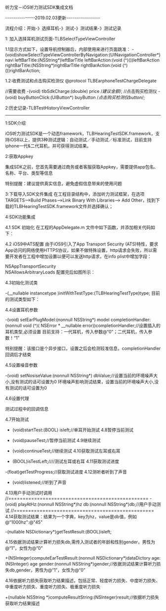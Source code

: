 听力宝－iOS听力测试SDK集成文档

---------------2019.02.03更新-----------------

流程介绍：开始-》选择耳机-》测试-》测试结果-》测试记录

1: 加入选择耳机测试页面-TLBSelectTypeViewController

1.1显示方式如下，设置导航控制器后，内部使用来进行页面跳准：
-(void)showSelectTypeViewControllerByNavigation:(UINavigationController*) navi
leftBarTitle:(NSString*)leftBarTitle
leftBarAction:(void (^)())leftBarAction
rightBarTitle:(NSString*)rightBarTitle
rightBarAction:(void (^)())rightBarAction;

1.2:收费测试和点击购买检测仪
@protocol TLBEarphoneTestChargeDelegate <NSObject>

//需要收费
-(void) tlbSdkCharge:(double) price  /*建议金额*/;
//点击购买检测仪
-(void) buyButtonClick:(UIButton*) buyButton /*点击购买检测仪button*/;

2:历史记录-TLBTestHistoryViewController


-------------------------------------------------
1:SDK介绍

iOS听力测试SDK是一个动态framework，TLBHearingTestSDK.framework，支持iOS8以上，提供3种测试逻辑：自动测试／手动测试／标准测试，目前支持iphone一代&二代耳机，并可获得测试结果。

2:获取Appkey

集成SDK之前，您首先需要通过商务或者客服获取Appkey，需要提供app包名、名称、平台、类型等信息

特别提醒：建议提供真实信息，避免虚假信息带来的使用问题

3:下载导入SDK文件集成 在工程目录结构中，添加听力测试框架，在选项 TARGETS-->Build Phases-->Link Binary With Libraries--> Add Other，找到下载的TLBHearingTestSDK.framework文件并选择确认；

4:SDK功能集成

4.1 SDK 初始化 在工程的AppDelegate.m 文件中如下函数，并添加相关代码如下： 

4.2  iOS9中ATS配置 由于iOS9引入了App Transport Security (ATS)特性，要求App访问的网络使用HTTPS协议，如果不做特殊设置，http请求会失败，所以需要开发者在工程中增加设置以便可以发送http请求，在info plist中增加字段：

<key>NSAppTransportSecurity</key> <dict>     
<key>NSAllowsArbitraryLoads</key><true/> </dict>
配置完后如图所示：



4.3初始化测试类

-(__nullable instancetype )initWithTestType:(TLBHearingTestType)type;
目前的测试类型如下：



4.4设置耳机参数

-(void) setEarPlugModel:(nonnull NSString*) model completionHandler: (nonnull void (^)( NSError * __nullable error))completionHandler;//设置插入的耳机类型,必须设置
目前支持：一代耳机，传入参数@“0”；二代耳机，传入参数！“1”

特别提醒：该接口是个异步接口，设置之后会检测较准信息，completionHandler回调后才结束

4.5设置噪音参数

-(void) setNosiseValue:(nonnull NSString*) dbValue;//设置当前的环境噪声大小,没有测试的话可设置为0
环境噪声影响测试结果，设置当前的环境噪声大小,没有测试的话可设置为0

4.6设置代理

测试过程中的回调信息



4.7开始测试

- (void)startTest:(BOOL) isleft;//单耳开始测试
4.8暂停当前测试

- (void)pauseTest;//暂停当前测试
4.9继续测试

- (void)continueTest;//继续测试
4.10获取测试左耳或右耳

- (BOOL)isTestLeft;////测试左耳或右耳
4.11获取测试进度

-(float)getTestProgress;//获取测试进度
4.12测听者听到了声音

- (void)listened;//听到了声音

4.13用户手动测试时调用
//=================================================
-(void) playAtHz:(nonnull NSString*)hz db:(nonnull NSString*)db;//用户手动测试
//=================================================
4.14获取测试结果：结果为一个字典，key为hz，value是db值，例如@“1000hz":@"45"

-(nullable NSDictionary*)getTestResult:(BOOL)isleft;

4.15依据测试结果计算听力损失db,需传入测试者的年龄和性别gender，男性为@“1”，女性为@“0”

+(NSInteger)computeEarTestResult:(nonnull NSDictionary*)dataDictory age:(NSInteger) age gender:(nonnull NSString*)gender;//依据测试结果计算听力损失db,gender，男性为@“1”，女性为@“0”

4.16依据听力损失获取听力结果描述，包括正常、轻度听力损失、中度听力损失、中重度听力损失、重度听力损失、极重度听力损失

+(nullable NSString *)computeResultString:(NSInteger)result;//依据听力损失获取听力结果描述
